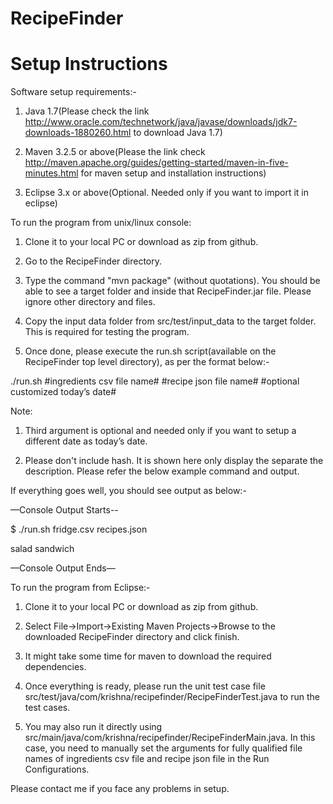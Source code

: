 # RecipeFinder

# Setup Instructions

Software setup requirements:-

1. Java 1.7(Please check the link http://www.oracle.com/technetwork/java/javase/downloads/jdk7-downloads-1880260.html
to download Java 1.7)

2. Maven 3.2.5 or above(Please the link check http://maven.apache.org/guides/getting-started/maven-in-five-minutes.html
for maven setup and installation instructions)

3. Eclipse 3.x or above(Optional. Needed only if you want to import it in eclipse)


To run the program from unix/linux console:

1. Clone it to your local PC or download as zip from github.

2. Go to the RecipeFinder directory.

3. Type the command "mvn package" (without quotations). You should be able to see a target folder and inside that
RecipeFinder.jar file. Please ignore other directory and files.

4. Copy the input data folder from src/test/input_data to the target folder. This is required for testing the program.

5. Once done, please execute the run.sh script(available on the RecipeFinder top level directory), as per the format below:-


./run.sh #ingredients csv file name# #recipe json file name# #optional customized today’s date#

Note: 
1. Third argument is optional and needed only if you want to setup a different date as today’s date.

2. Please don't include hash. It is shown here only display the separate the description. Please refer the below
example command and output.



If everything goes well, you should see output as below:-

—Console Output Starts--

$ ./run.sh fridge.csv recipes.json

salad sandwich

—Console Output Ends—



To run the program from Eclipse:-

 1. Clone it to your local PC or download as zip from github.
 
 2. Select File->Import->Existing Maven Projects->Browse to the downloaded RecipeFinder directory and click finish.
 
 3. It might take some time for maven to download the required dependencies.
 
 4. Once everything is ready, please run the unit test case file src/test/java/com/krishna/recipefinder/RecipeFinderTest.java to run the test cases.
 
 5. You may also run it directly using src/main/java/com/krishna/recipefinder/RecipeFinderMain.java. In this case, you need to manually set the arguments for fully qualified file names of ingredients csv file and recipe json file in the Run Configurations.


Please contact me if you face any problems in setup.

